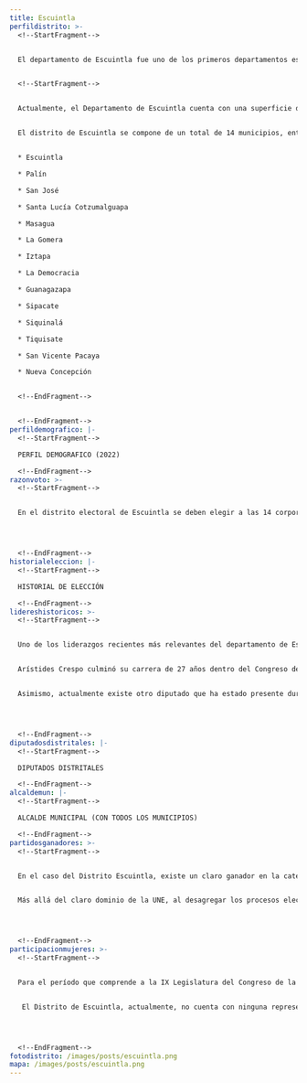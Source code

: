 ```yaml
---
title: Escuintla
perfildistrito: >-
  <!--StartFragment-->


  El departamento de Escuintla fue uno de los primeros departamentos establecidos tras la anexión a México por la Asamblea Constituyente el 11 de octubre de 1825, junto a otras 6 agrupaciones territoriales. Durante este tiempo, Escuintla y Guatemala (y sus municipios correspondientes) eran parte de un mismo departamento. Sin embargo, el 25 de diciembre de 1838 el Congreso de la República Federal de Centroamérica autorizó la creación del Estado de Los Altos, por lo que el Estado de Guatemala se reorganizó territorialmente en siete nuevos departamentos, separando a Escuintla de Guatemala y convirtiéndose así en un departamento por sí mismo. 


  <!--StartFragment-->


  Actualmente, el Departamento de Escuintla cuenta con una superficie de 4384 km², y una población total de 733,181 habitantes. Estos se subdividen en un 61.18% de población urbana y el restante 38.82% de población rural. Asimismo, el departamento de Chimaltenango cuenta con una población identificada con el género femenino ligeramente mayor al masculino (50.15%) y predominantemente ladina (94.37%). La edad promedio del departamento es de 27 años, por lo que se puede catalogar como un área predominantemente joven. 


  El distrito de Escuintla se compone de un total de 14 municipios, entre los que destacan la cabecera departamental por el mismo nombre. Estas 14 unidades territoriales son: 


  * Escuintla

  * Palín

  * San José

  * Santa Lucía Cotzumalguapa

  * Masagua

  * La Gomera

  * Iztapa

  * La Democracia

  * Guanagazapa

  * Sipacate

  * Siquinalá

  * Tiquisate

  * San Vicente Pacaya

  * Nueva Concepción


  <!--EndFragment-->


  <!--EndFragment-->
perfildemografico: |-
  <!--StartFragment-->

  PERFIL DEMOGRAFICO (2022)

  <!--EndFragment-->
razonvoto: >-
  <!--StartFragment-->


  En el distrito electoral de Escuintla se deben elegir a las 14 corporaciones municipales (alcalde y síndicos) del departamento, correspondientes a los 14 municipios que componen el distrito. Asimismo, los ciudadanos del departamento deben elegir a 6 diputados distritales que les representarán en el Congreso de la República. 




  <!--EndFragment-->
historialeleccion: |-
  <!--StartFragment-->

  HISTORIAL DE ELECCIÓN

  <!--EndFragment-->
lidereshistoricos: >-
  <!--StartFragment-->


  Uno de los liderazgos recientes más relevantes del departamento de Escuintla fue el del expresidente del Congreso de la República, el diputado Arístides Crespo. Crespo había sido diputado desde el proceso electoral de 1990, participando en ese entonces con el Partido de Avanzada Nacional -PAN-. Posteriormente pasó a formar parte del Frente Republicano Guatemalteco - FRG-, partido en el que logró consolidarse como una figura política relevante a nivel nacional. Crespo terminó sus últimos dos períodos legislativos como parte del Partido Patriota y, luego de su cancelación a inicios de 2016, como parte del Movimiento Reformador -MR-. 


  Arístides Crespo culminó su carrera de 27 años dentro del Congreso de la República en el año 2017, luego de que el Ministerio Público solicitara el retiro de su antejuicio, producto de un caso de plazas fantasmas y contrataciones irregulares durante su gestión como presidente del Congreso de la República (2014 - 2015). 


  Asimismo, actualmente existe otro diputado que ha estado presente durante los últimos tres procesos electorales en el departamento de Escuintla; el diputado Hernán Morán Mejía. El diputado Morán inició su paso en el Legislativo como parte del partido Unión del Cambio Nacional -UCN-. Posteriormente, Morán sustituyó su vehículo electoral y se trasladó a las filas del partido LÍDER en miras de su reelección en el año 2015. Actualmente, Morán es diputado de la IX Legislatura por el partido Prosperidad Ciudadana. 




  <!--EndFragment-->
diputadosdistritales: |-
  <!--StartFragment-->

  DIPUTADOS DISTRITALES

  <!--EndFragment-->
alcaldemun: |-
  <!--StartFragment-->

  ALCALDE MUNICIPAL (CON TODOS LOS MUNICIPIOS)

  <!--EndFragment-->
partidosganadores: >-
  <!--StartFragment-->


  En el caso del Distrito Escuintla, existe un claro ganador en la categoría de partido predominante en el distrito; el partido UNE con una totalidad de xxx votos emitidos en el ínterim de los últimos tres procesos electorales. La Unidad Nacional de la Esperanza ha estado presente en Escuintla en los últimos tres procesos electorales revisados, obteniendo al menos dos asientos en el Legislativo durante este período. El proceso electoral de 2011 y 2015 cumplieron con la cifra de 2 escaños, mientras que en el año 2019 esta cantidad se amplió un escaño, alcanzando una totalidad de tres diputados actualmente electos por el distrito de Escuintla. 


  Más allá del claro dominio de la UNE, al desagregar los procesos electorales por separado, raramente puede evidenciarse un segundo partido ganador distinto. Únicamente durante el proceso electoral del 2011, el Partido Patriota recibió 56, 775 votos que significaron una totalidad de dos asientos en el Congreso por el distrito de Escuintla. Fuera de ese precedente, tanto para el proceso electoral del año 2015 como para el del 2019, los asientos restantes fueron repartidos entre distintos partidos que no alcanzaron más de un escaño en ambos procesos. 




  <!--EndFragment-->
participacionmujeres: >-
  <!--StartFragment-->


  Para el período que comprende a la IX Legislatura del Congreso de la República de Guatemala (2020 - 2024), únicamente fueron electas 31 mujeres del total de 160 diputados que componen el hemiciclo parlamentario. Es decir, dicha Legislatura cuenta con un aproximado del 20% de representación política de la mujer; una de las cifras más bajas de representación femenina a nivel latinoamericano. 


   El Distrito de Escuintla, actualmente, no cuenta con ninguna representante de género femenino en el Legislativo. Además, durante los últimos tres procesos electorales celebrados, el distrito de Escuintla únicamente ha electo a dos representantes femeninas en ese ínterin; una en 2015 y una en 2011. 




  <!--EndFragment-->
fotodistrito: /images/posts/escuintla.png
mapa: /images/posts/escuintla.png
---
```


